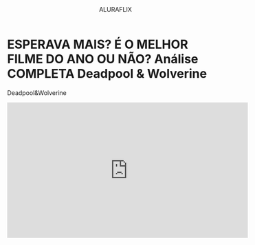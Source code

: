 <body>
<header> ALURAFLIX</header>

<h1> ESPERAVA MAIS? É O MELHOR FILME DO ANO OU NÃO? Análise COMPLETA Deadpool & Wolverine </h1>
<p>Deadpool&Wolverine</p>



<iframe width="560" height="315" src="https://www.youtube.com/embed/Dy4MMEuXYKg?si=dVyQxASH-KyZptRY" title="YouTube video player" frameborder="0" allow="accelerometer; autoplay; clipboard-write; encrypted-media; gyroscope; picture-in-picture; web-share" referrerpolicy="strict-origin-when-cross-origin" allowfullscreen></iframe>


</body>
